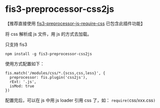fis3-preprocessor-css2js
===============

【推荐直接使用 [fis3-preprocessor-js-require-css](https://github.com/fex-team/fis3-preprocessor-js-require-css) 已包含此插件功能】

将 css 解析成 js 文件，用 js 的方式去加载。

只支持 fis3

```
npm install -g fis3-preprocessor-css2js
```

使用方式配置如下：

```
fis.match('/modules/css/*.{scss,css,less}', {
  preprocessor: fis.plugin('css2js'),
  rExt: '.js',
  isMod: true
})
```

配置完后，可以在 js 中用 js loader 引用 css 了，如： `require(`css/xxx.css`)` 

